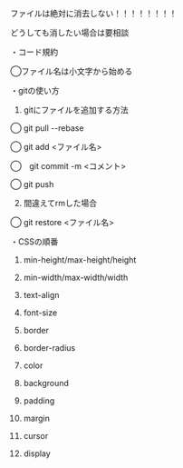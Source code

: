 ファイルは絶対に消去しない！！！！！！！！

どうしても消したい場合は要相談

・コード規約

◯ファイル名は小文字から始める

・gitの使い方

1. gitにファイルを追加する方法
   
◯ git pull --rebase    

◯ git add <ファイル名>

◯　git commit -m <コメント>

◯ git push

2. 間違えてrmした場合

◯ git restore <ファイル名>


・CSSの順番

1. min-height/max-height/height

2. min-width/max-width/width

3. text-align

4. font-size

5. border
   
6. border-radius
    
7. color
    
8. background
    
9. padding
    
10. margin
    
11. cursor
    
12. display
